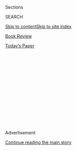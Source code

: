 <div id="app">

<div>

<div>

<div>

<div class="NYTAppHideMasthead css-1q2w90k e1suatyy0">

<div class="section css-ui9rw0 e1suatyy2">

<div class="css-eph4ug er09x8g0">

<div class="css-6n7j50">

</div>

<span class="css-1dv1kvn">Sections</span>

<div class="css-10488qs">

<span class="css-1dv1kvn">SEARCH</span>

</div>

[Skip to content](#site-content)[Skip to site index](#site-index)

</div>

<div id="masthead-section-label" class="css-1wr3we4 eaxe0e00">

[Book
Review](https://www.nytimes3xbfgragh.onion/section/books/review)

</div>

<div class="css-10698na e1huz5gh0">

</div>

</div>

<div id="masthead-bar-one" class="section hasLinks css-15hmgas e1csuq9d3">

<div class="css-uqyvli e1csuq9d0">

</div>

<div class="css-1uqjmks e1csuq9d1">

</div>

<div class="css-9e9ivx">

[](https://myaccount.nytimes3xbfgragh.onion/auth/login?response_type=cookie&client_id=vi)

</div>

<div class="css-1bvtpon e1csuq9d2">

[Today’s
Paper](https://www.nytimes3xbfgragh.onion/section/todayspaper)

</div>

</div>

</div>

</div>

<div data-aria-hidden="false">

<div id="site-content" data-role="main">

<div>

<div class="css-1aor85t" style="opacity:0.000000001;z-index:-1;visibility:hidden">

<div class="css-1hqnpie">

<div class="css-epjblv">

<span class="css-17xtcya">[Book
Review](/section/books/review)</span><span class="css-x15j1o">|</span><span class="css-fwqvlz">Morgan
Jerkins Heads Down South in Search of Her Black
Identity</span>

</div>

<div class="css-k008qs">

<div class="css-1iwv8en">

<span class="css-18z7m18"></span>

<div>

</div>

</div>

<span class="css-1n6z4y">https://nyti.ms/31crcBh</span>

<div class="css-1705lsu">

<div class="css-4xjgmj">

<div class="css-4skfbu" data-role="toolbar" data-aria-label="Social Media Share buttons, Save button, and Comments Panel with current comment count" data-testid="share-tools">

  - 
  - 
  - 
  - 
    
    <div class="css-6n7j50">
    
    </div>

  - 

</div>

</div>

</div>

</div>

</div>

</div>

<div id="NYT_TOP_BANNER_REGION" class="css-13pd83m">

</div>

<div id="top-wrapper" class="css-1sy8kpn">

<div id="top-slug" class="css-l9onyx">

Advertisement

</div>

[Continue reading the main
story](#after-top)

<div class="ad top-wrapper" style="text-align:center;height:100%;display:block;min-height:250px">

<div id="top" class="place-ad" data-position="top" data-size-key="top">

</div>

</div>

<div id="after-top">

</div>

</div>

<div id="sponsor-wrapper" class="css-1hyfx7x">

<div id="sponsor-slug" class="css-19vbshk">

Supported by

</div>

[Continue reading the main
story](#after-sponsor)

<div id="sponsor" class="ad sponsor-wrapper" style="text-align:center;height:100%;display:block">

</div>

<div id="after-sponsor">

</div>

</div>

Nonfiction

<div class="css-1vkm6nb ehdk2mb0">

# Morgan Jerkins Heads Down South in Search of Her Black Identity

</div>

<div class="css-79elbk" data-testid="photoviewer-wrapper">

<div class="css-z3e15g" data-testid="photoviewer-wrapper-hidden">

</div>

<div class="css-1a48zt4 ehw59r15" data-testid="photoviewer-children">

![<span class="css-16f3y1r e13ogyst0" data-aria-hidden="true">“I existed
in that Black-white binary,” Morgan Jerkins writes, “because it was
easier.”</span><span class="css-cnj6d5 e1z0qqy90" itemprop="copyrightHolder"><span class="css-1ly73wi e1tej78p0">Credit...</span><span><span>Sylvie
Rosokoff</span></span></span>](https://static01.graylady3jvrrxbe.onion/images/2020/07/29/books/review/Hirsch1/Hirsch1-articleLarge.jpg?quality=75&auto=webp&disable=upscale)

</div>

</div>

<div class="css-170u9t6">

<div class="css-u7fh8e">

<div class="css-79elbk">

Buy Book<span data-aria-hidden="true">
    ▾</span>

  - [Amazon](https://www.amazon.com/gp/search?index=books&tag=NYTBSREV-20&field-keywords=Wandering+in+Strange+Lands%3A+A+Daughter+of+the+Great+Migration+Reclaims+Her+Roots+Morgan+Jerkins)
  - [Apple
    Books](https://du-gae-books-dot-nyt-du-prd.appspot.com/buy?title=Wandering+in+Strange+Lands%3A+A+Daughter+of+the+Great+Migration+Reclaims+Her+Roots&author=Morgan+Jerkins)
  - [Barnes and
    Noble](https://www.anrdoezrs.net/click-7990613-11819508?url=https%3A%2F%2Fwww.barnesandnoble.com%2Fw%2F%3Fean%3D9780062873040)
  - [Books-A-Million](https://www.anrdoezrs.net/click-7990613-35140?url=https%3A%2F%2Fwww.booksamillion.com%2Fp%2FWandering%2Bin%2BStrange%2BLands%253A%2BA%2BDaughter%2Bof%2Bthe%2BGreat%2BMigration%2BReclaims%2BHer%2BRoots%2FMorgan%2BJerkins%2F9780062873040)
  - [Bookshop](https://bookshop.org/a/3546/9780062873040)
  - [Indiebound](https://www.indiebound.org/book/9780062873040?aff=NYT)

</div>

When you purchase an independently reviewed book through our site, we
earn an affiliate commission.

</div>

</div>

<div class="css-xt80pu e12qa4dv0">

<div class="css-18e8msd">

<div class="css-vp77d3 epjyd6m0">

<div class="css-1baulvz">

By <span class="css-1baulvz last-byline" itemprop="name">Afua
Hirsch</span>

</div>

</div>

  - 
    
    <div class="css-ld3wwf e16638kd2">
    
    Published Aug. 3, 2020Updated Aug. 4, 2020,
    <span class="css-epvm6">6:12 a.m.
    ET</span>
    
    </div>

  - 
    
    <div class="css-4xjgmj">
    
    <div class="css-pvvomx" data-role="toolbar" data-aria-label="Social Media Share buttons, Save button, and Comments Panel with current comment count" data-testid="share-tools">
    
      - 
      - 
      - 
      - 
        
        <div class="css-6n7j50">
        
        </div>
    
      - 
    
    </div>
    
    </div>

</div>

</div>

<div class="section meteredContent css-1r7ky0e" name="articleBody" itemprop="articleBody">

<div class="css-1fanzo5 StoryBodyCompanionColumn">

<div class="css-53u6y8">

**WANDERING IN STRANGE LANDS**  
**A Daughter of the Great Migration Reclaims Her Roots**  
By Morgan Jerkins

At times I have wondered how helpful introspection is when it comes to
defining Black identity. As minorities in highly racialized societies,
we have never had the luxury of *not* thinking about our Blackness.

It’s whiteness that has enjoyed the toxic combination of being both
weaponized and yet invisible. This — the obvious reasoning goes — is the
identity that should command our attention now.

But Morgan Jerkins’s latest book, “Wandering in Strange Lands,” is a
mesmerizing reminder that this divide between Black and white is a false
binary. On the premise of reconnecting her Northern identity to its
Southern roots, Jerkins embarks on a journey that is anything but
direct, or simple. Instead the story of her personal heritage, and its
erasure within her own family, reveals the reductive power of the white
gaze to flatten the complexities of Black lineage. “I existed in that
Black-white binary,” Jerkins writes, “because it was easier.”

*\[ Read an excerpt from* [*“Wandering in Strange
Lands.”*](https://www.nytimes3xbfgragh.onion/2020/08/04/books/review/wandering-in-strange-lands-by-morgan-jerkins-an-excerpt.html)
*\]*

Jerkins divides her heritage up geographically: the Lowcountry of
Georgia and South Carolina, Creole Louisiana, Oklahoma and finally Los
Angeles, revealing their distinct but overlapping phenomena of
enslavement, emancipation, multiculturalism and migration. In each
corner of the country she seeks to unveil her ancestors’ secrets with
the help of local historians and activists, who in turn share their own.

</div>

</div>

<div class="css-1fanzo5 StoryBodyCompanionColumn">

<div class="css-53u6y8">

Hers is a journey that exists at the crossroads of so much contemporary
analysis of the African-American experience. A backward trail through
Isabel Wilkerson’s “[The Warmth of Other
Suns](https://www.nytimes3xbfgragh.onion/2010/08/31/books/31book.html)”;
the story of white passing in Brit Bennett’s novel “[The Vanishing
Half](https://www.nytimes3xbfgragh.onion/2020/05/26/books/review-vanishing-half-brit-bennett.html)”;
the pain and power of water as it carries Black people both toward and
away from slavery in Ta-Nehisi Coates’s “[The Water
Dancer](https://www.nytimes3xbfgragh.onion/2019/09/24/books/review/water-dancer-ta-nehisi-coates.html)”;
the ingenuity of traditional African rootwork and healing practices in
Jesmyn Ward’s “[Sing, Unburied,
Sing](https://www.nytimes3xbfgragh.onion/2017/09/05/books/review-sing-unburied-sing-jesmyn-ward.html).”

<div class="css-79elbk" data-testid="photoviewer-wrapper">

<div class="css-z3e15g" data-testid="photoviewer-wrapper-hidden">

</div>

<div class="css-1a48zt4 ehw59r15" data-testid="photoviewer-children">

<div class="css-zgakxe erfvjey0">

<span class="css-1ly73wi e1tej78p0">Image</span>

<div class="css-zjzyr8">

<div data-testid="lazyimage-container" style="height:583.8666666666667px">

</div>

</div>

</div>

<span class="css-16f3y1r e13ogyst0" data-aria-hidden="true">The question
that hovers over this work is an ancient one: How much Africa is there
still in African American identity?</span>

</div>

</div>

Like these other masterly recent works, “Wandering in Strange Lands” is
in many ways a quintessentially American story, one that posits the
South as a motherland where, as Beyoncé recently declared, one’s “roots
ain’t watered down.”

Yet it’s the African continent — whose presence is woven subtly
throughout her prose — that becomes Jerkins’s unmistakable ancestral
hinterland. From the cultural and spiritual practices of the
Lowcountry’s Gullah Geechee communities, to Creole superstitions whose
traces Jerkins detects even in her New Jersey upbringing, the question
that hovers over this work is an ancient one: How much Africa is there
still in African-American identity?

It’s a question Black Americans have and will continue to ask
themselves, but as Jerkins reminds us, the parallels between American
and other Black diasporic experiences are unmistakable. She could have
drawn them out more, though: how the systematic degrading of oral
traditions dislocates memory; the uneasy juxtaposition of non-Western
spirituality and Christianity; the abandonment of local foods according
to Eurocentric notions of nutrition. All of the above have harmed Black
people wherever white colonization took place.

</div>

</div>

<div class="css-1fanzo5 StoryBodyCompanionColumn">

<div class="css-53u6y8">

As has the glamorization of plantations, across the American South and
the Caribbean, as synonymous with luxury white housing and tourism,
rather than as sites of crimes against humanity. This is one of the many
profound injustices Jerkins describes powerfully yet accessibly. Her
writing has a light touch as it takes on subjects like land
dispossession, punitive taxation, a lack of public services, and
environmental contamination, blending them seamlessly with the tastes of
couche-couche, chitlins and crawfish étouffée.

The tone of the book feels as meandering as its subject matter, verging
on repetitive at times; but Jerkins herself confesses her task is
Sisyphean. She has a gift for turning circular stories of identity into
something conclusive: a “disentanglement of Black ethnic identity as it
twists and turns under the powers and laws of white supremacy.”

Her task is also courageous. Jerkins approaches territory that is taboo
even in Black circles: the complexities of caste and colorism within
Creole culture, the denial of Black claims to citizenship in Native
nations, even the fraught question of whether it was possible for sex
between master and slave to be consensual.

Jerkins makes plain that denying space for Black identities in history
is itself a legacy as American as its original sins of racism and
enslavement. By exploring the truth of that past with such integrity,
this memoir enriches our future.

</div>

</div>

</div>

<div>

</div>

<div>

</div>

<div>

</div>

<div>

<div id="bottom-wrapper" class="css-1ede5it">

<div id="bottom-slug" class="css-l9onyx">

Advertisement

</div>

[Continue reading the main
story](#after-bottom)

<div id="bottom" class="ad bottom-wrapper" style="text-align:center;height:100%;display:block;min-height:90px">

</div>

<div id="after-bottom">

</div>

</div>

</div>

</div>

</div>

## Site Index

<div>

</div>

## Site Information Navigation

  - [© <span>2020</span> <span>The New York Times
    Company</span>](https://help.nytimes3xbfgragh.onion/hc/en-us/articles/115014792127-Copyright-notice)

<!-- end list -->

  - [NYTCo](https://www.nytco.com/)
  - [Contact
    Us](https://help.nytimes3xbfgragh.onion/hc/en-us/articles/115015385887-Contact-Us)
  - [Work with us](https://www.nytco.com/careers/)
  - [Advertise](https://nytmediakit.com/)
  - [T Brand Studio](http://www.tbrandstudio.com/)
  - [Your Ad
    Choices](https://www.nytimes3xbfgragh.onion/privacy/cookie-policy#how-do-i-manage-trackers)
  - [Privacy](https://www.nytimes3xbfgragh.onion/privacy)
  - [Terms of
    Service](https://help.nytimes3xbfgragh.onion/hc/en-us/articles/115014893428-Terms-of-service)
  - [Terms of
    Sale](https://help.nytimes3xbfgragh.onion/hc/en-us/articles/115014893968-Terms-of-sale)
  - [Site
    Map](https://spiderbites.nytimes3xbfgragh.onion)
  - [Help](https://help.nytimes3xbfgragh.onion/hc/en-us)
  - [Subscriptions](https://www.nytimes3xbfgragh.onion/subscription?campaignId=37WXW)

</div>

</div>

</div>

</div>

